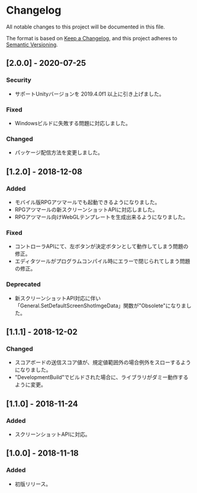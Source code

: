 # Changelog
All notable changes to this project will be documented in this file.

The format is based on [Keep a Changelog](https://keepachangelog.com/en/1.0.0/),
and this project adheres to [Semantic Versioning](https://semver.org/spec/v2.0.0.html).


## [2.0.0] - 2020-07-25
### Security
- サポートUnityバージョンを 2019.4.0f1 以上に引き上げました。

### Fixed
- Windowsビルドに失敗する問題に対応しました。

### Changed
- パッケージ配信方法を変更しました。

## [1.2.0] - 2018-12-08
### Added
- モバイル版RPGアツマールでも起動できるようになりました。
- RPGアツマールの新スクリーンショットAPIに対応しました。
- RPGアツマール向けWebGLテンプレートを生成出来るようになりました。

### Fixed
- コントローラAPIにて、左ボタンが決定ボタンとして動作してしまう問題の修正。
- エディタツールがプログラムコンパイル時にエラーで閉じられてしまう問題の修正。

### Deprecated
- 新スクリーンショットAPI対応に伴い「General.SetDefaultScreenShotImgeData」関数が"Obsolete"になりました。

## [1.1.1] - 2018-12-02
### Changed
- スコアボードの送信スコア値が、規定値範囲外の場合例外をスローするようになりました。
- "DevelopmentBuild"でビルドされた場合に、ライブラリがダミー動作するように変更。

## [1.1.0] - 2018-11-24
### Added
- スクリーンショットAPIに対応。

## [1.0.0] - 2018-11-18
### Added
- 初版リリース。
